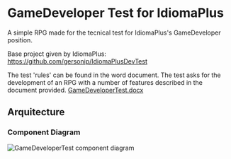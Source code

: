# GameDeveloper Test for IdiomaPlus
A simple RPG made for the tecnical test for IdiomaPlus's GameDeveloper position. 


Base project given by IdiomaPlus: https://github.com/gersonip/IdiomaPlusDevTest

The test 'rules' can be found in the word document. The test asks for the development of an RPG with a number of features described in the document provided.
[GameDeveloperTest.docx](https://github.com/luisponce/GameDeveloperTest-IdiomaPlus/files/7291269/GameDeveloperTest.docx)


## Arquitecture
### Component Diagram 

![GameDeveloperTest component diagram](https://user-images.githubusercontent.com/2230919/136149903-62e52428-5d94-4889-b71d-281a4e336af0.png)
